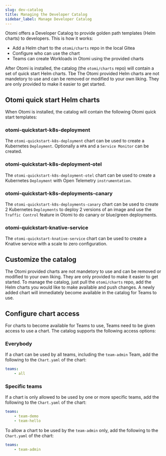 ```yaml
---
slug: dev-catalog
title: Managing the Developer Catalog
sidebar_label: Manage Developer Catalog
---
```


Otomi offers a Developer Catalog to provide golden path templates (Helm charts) to developers. This is how it works:

- Add a Helm chart to the `otomi/charts` repo in the local Gitea
- Configure who can use the chart
- Teams can create Workloads in Otomi using the provided charts

After Otomi is installed, the catalog (the `otomi/charts` repo) will contain a set of quick start Helm charts. Tbe The Otomi provided Helm charts are not mandetory to use and can be removed or modified to your own liking. They are only provided to make it easier to get started.

## Otomi quick start Helm charts

When Otomi is installed, the catalog will contain the following Otomi quick start templates:

### otomi-quickstart-k8s-deployment

The `otomi-quickstart-k8s-deployment` chart can be used to create a Kubernetes `Deployment`. Optionally a `HPA` and a `Service Monitor` can be created.

### otomi-quickstart-k8s-deployment-otel

The `otomi-quickstart-k8s-deployment-otel` chart can be used to create a Kubernetes `Deployment` with Open Telemetry `instrumentation`.

### otomi-quickstart-k8s-deployments-canary

The `otomi-quickstart-k8s-deployments-canary` chart can be used to create 2 Kubernetes `Deployments` to deploy 2 versions of an image and use the `Traffic Control` feature in Otomi to do canary or blue/green deployments.

### otomi-quickstart-knative-service

The `otomi-quickstart-knative-service` chart can be used to create a Knative service with a scale to zero configuration.

## Customize the catalog

The Otomi provided charts are not mandetory to use and can be removed or modified to your own liking. They are only provided to make it easier to get started. To manage the catalog, just pull the `otomi/charts` repo, add the Helm charts you would like to make available and push changes. A newly added chart will immediately become available in the catalog for Teams to use.

## Configure chart access

For charts to become available for Teams to use, Teams need to be given access to use a chart. The catalog supports the following access options:

### Everybody

If a chart can be used by all teams, including the `team-admin` Team, add the following to the `Chart.yaml` of the chart:

```yaml
teams:
    - all
```

### Specific teams

If a chart is only allowed to be used by one or more specific teams, add the following to the `Chart.yaml` of the chart:

```yaml
teams:
    - team-demo
    - team-hello
```

To allow a chart to be used by the `team-admin` only, add the following to the `Chart.yaml` of the chart:

```yaml
teams:
    - team-admin
```